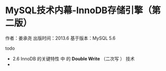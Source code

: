 # MySQL技术内幕-InnoDB存储引擎（第二版）

作者：姜承尧    出版时间：2013.6   基于版本：MySQL 5.6







todo

- 2.6   InnoDB 的关键特性 中 的 **Double Write** （二次写 ） 技术
- 